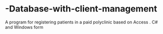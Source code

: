 # -Database-with-client-management
A program for registering patients in a paid polyclinic based on Access
. C# and Windows form
